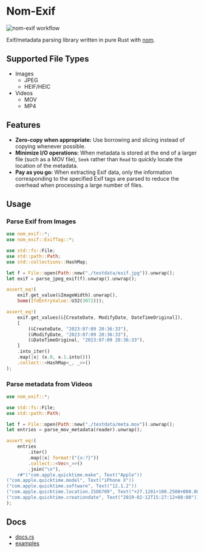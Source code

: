 <!-- # Table of Contents -->

<!-- 1.  [Nom-Exif](#orgcd5539d) -->
<!--     1.  [Supported File Types](#org85ad222) -->
<!--     2.  [Features](#org6d43624) -->
<!--     3.  [Usage](#org55e3f0a) -->
<!--         1.  [Parse Exif from Images](#orgd388296) -->
<!--         2.  [Parse metadata from Videos](#orgf7ffad0) -->


<a id="orgcd5539d"></a>

# Nom-Exif

![nom-exif workflow](https://github.com/mindeng/nom-exif/actions/workflows/rust.yml/badge.svg)

Exif/metadata parsing library written in pure Rust with [nom](https://github.com/rust-bakery/nom).


<a id="org85ad222"></a>

## Supported File Types

-   Images
    -   JPEG
    -   HEIF/HEIC
-   Videos
    -   MOV
    -   MP4


<a id="org6d43624"></a>

## Features

-   **Zero-copy when appropriate:** Use borrowing and slicing instead of copying
    whenever possible.
-   **Minimize I/O operations:** When metadata is stored at the end of a larger file
    (such as a MOV file), `Seek` rather than `Read` to quickly locate the location of
    the metadata.
-   **Pay as you go:** When extracting Exif data, only the information corresponding
    to the specified Exif tags are parsed to reduce the overhead when processing a
    large number of files.


<a id="org55e3f0a"></a>

## Usage


<a id="orgd388296"></a>

### Parse Exif from Images

``` rust
use nom_exif::*;
use nom_exif::ExifTag::*;

use std::fs::File;
use std::path::Path;
use std::collections::HashMap;

let f = File::open(Path::new("./testdata/exif.jpg")).unwrap();
let exif = parse_jpeg_exif(f).unwrap().unwrap();

assert_eq!(
    exif.get_value(&ImageWidth).unwrap(),
    Some(IfdEntryValue::U32(3072)));

assert_eq!(
    exif.get_values(&[CreateDate, ModifyDate, DateTimeOriginal]),
    [
        (&CreateDate, "2023:07:09 20:36:33"),
        (&ModifyDate, "2023:07:09 20:36:33"),
        (&DateTimeOriginal, "2023:07:09 20:36:33"),
    ]
    .into_iter()
    .map(|x| (x.0, x.1.into()))
    .collect::<HashMap<_, _>>()
);
```


<a id="orgf7ffad0"></a>

### Parse metadata from Videos

``` rust
use nom_exif::*;

use std::fs::File;
use std::path::Path;

let f = File::open(Path::new("./testdata/meta.mov")).unwrap();
let entries = parse_mov_metadata(reader).unwrap();

assert_eq!(
    entries
        .iter()
        .map(|x| format!("{x:?}"))
        .collect::<Vec<_>>()
        .join("\n"),
    r#"("com.apple.quicktime.make", Text("Apple"))
("com.apple.quicktime.model", Text("iPhone X"))
("com.apple.quicktime.software", Text("12.1.2"))
("com.apple.quicktime.location.ISO6709", Text("+27.1281+100.2508+000.000/"))
("com.apple.quicktime.creationdate", Text("2019-02-12T15:27:12+08:00"))"#
);
```

## Docs

- [docs.rs](https://docs.rs/nom-exif/latest/)
- [examples](examples/)
